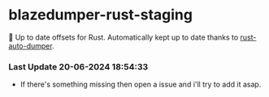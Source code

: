 # blazedumper-rust-staging

🚀 Up to date offsets for Rust. Automatically kept up to date thanks to [rust-auto-dumper](https://github.com/Akandesh/rust-auto-dumper).


### Last Update 20-06-2024 18:54:33
- If there's something missing then open a issue and i'll try to add it asap.
